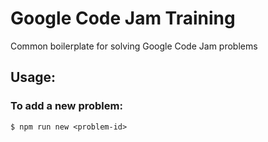 # Google Code Jam Training

Common boilerplate for solving Google Code Jam problems

## Usage:

### To add a new problem:
`$ npm run new <problem-id>`
